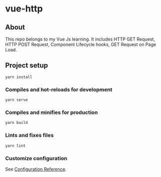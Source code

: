 # vue-http

## About
 This repo belongs to my Vue Js learning. It includes HTTP GET Request, HTTP POST Request, Component Lifecycle hooks,
 GET Request on Page Load.


## Project setup
```
yarn install
```

### Compiles and hot-reloads for development
```
yarn serve
```

### Compiles and minifies for production
```
yarn build
```

### Lints and fixes files
```
yarn lint
```

### Customize configuration
See [Configuration Reference](https://cli.vuejs.org/config/).
